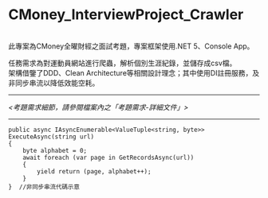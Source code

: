 # CMoney_InterviewProject_Crawler  
<br />
此專案為CMoney全曜財經之面試考題，專案框架使用.NET 5、Console App。   
<br/>

任務需求為對運動員網站進行爬蟲，解析個別生涯紀錄，並儲存成csv檔。    
架構借鑒了DDD、Clean Architecture等相關設計理念；其中使用DI註冊服務，及非同步串流以降低效能空耗。    

--------------------------------------------------------------    
*<考題需求細節，請參閱檔案內之「考題需求-詳細文件」>*

--------------------------------------------------------------   

<pre><code>public async IAsyncEnumerable&ltValueTuple&ltstring, byte>> ExecuteAsync(string url)
{
    byte alphabet = 0;
    await foreach (var page in GetRecordsAsync(url))
    {
        yield return (page, alphabet++);
    }
}  //非同步串流代碼示意
</code></pre>
